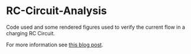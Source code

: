 # RC-Circuit-Analysis

Code used and some rendered figures used to verify the current flow in a charging RC Circuit.

For more information see [this blog post](https://jordanhay.com/post?id=465513769405954985#content).
